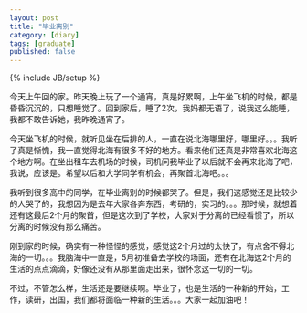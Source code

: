 ```yaml
---
layout: post
title: "毕业离别"
category: [diary]
tags: [graduate]
published: false
---
```

{% include JB/setup %}

今天上午回的家。昨天晚上玩了一个通宵，真是好累啊，上午坐飞机的时候，都是昏昏沉沉的，只想睡觉了。回到家后，睡了2次，我妈都无语了，说我这么能睡，我都不敢告诉她，我昨晚通宵了。

今天坐飞机的时候，就听见坐在后排的人，一直在说北海哪里好，哪里好。。。我听了真是惭愧，我一直觉得北海有很多不好的地方。看来他们还真是非常喜欢北海这个地方啊。在坐出租车去机场的时候，司机问我毕业了以后就不会再来北海了吧，我说，应该是。希望以后和大学同学有机会，再聚首北海吧。。。

我听到很多高中的同学，在毕业离别的时候都哭了。但是，我们这感觉还是比较少的人哭了的，我想因为是去年大家各奔东西，考研的，实习的。。。那时候，就想着还有这最后2个月的聚首，但是这次到了学校，大家对于分离的已经看惯了，所以分离的时候没有那么痛苦。

刚到家的时候，确实有一种怪怪的感觉，感觉这2个月过的太快了，有点舍不得北海的一切。。。我脑海中一直是，5月初准备去学校的场面，还有在北海这2个月的生活的点点滴滴，好像还没有从那里面走出来，很怀念这一切的一切。

不过，不管怎么样，生活还是要继续啊。毕业了，也是生活的一种新的开始，工作，读研，出国，我们都将面临一种新的生活。。。大家一起加油吧！